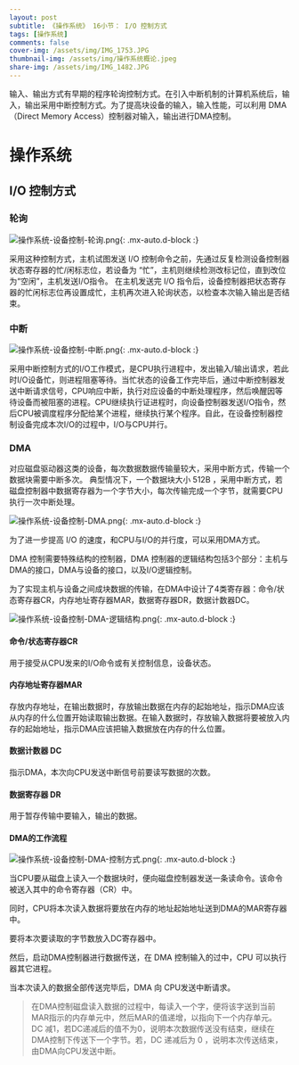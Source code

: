 ```yaml
---
layout: post
subtitle: 《操作系统》 16小节： I/O 控制方式
tags: [操作系统]
comments: false
cover-img: /assets/img/IMG_1753.JPG
thumbnail-img: /assets/img/操作系统概论.jpeg
share-img: /assets/img/IMG_1482.JPG
---
```


输入、输出方式有早期的程序轮询控制方式。在引入中断机制的计算机系统后，输入，输出采用中断控制方式。为了提高块设备的输入，输入性能，可以利用 DMA（Direct Memory Access）控制器对输入，输出进行DMA控制。


# 操作系统

##  I/O 控制方式

### 轮询

![操作系统-设备控制-轮询.png](../assets/img/操作系统-设备控制-轮询.png){: .mx-auto.d-block :}

采用这种控制方式，主机试图发送 I/O 控制命令之前，先通过反复检测设备控制器状态寄存器的忙/闲标志位，若设备为 “忙”，主机则继续检测改标记位，直到改位为“空闲”，主机发送I/O指令。
在主机发送完 I/O 指令后，设备控制器把状态寄存器的忙闲标志位再设置成忙，主机再次进入轮询状态，以检查本次输入输出是否结束。



### 中断
![操作系统-设备控制-中断.png](../assets/img/操作系统-设备控制-中断.png){: .mx-auto.d-block :}

采用中断控制方式的I/O工作模式，是CPU执行进程中，发出输入/输出请求，若此时I/O设备忙，则进程阻塞等待。当忙状态的设备工作完毕后，通过中断控制器发送中断请求信号，CPU响应中断，执行对应设备的中断处理程序，然后唤醒因等待设备而被阻塞的进程。CPU继续执行证进程时，向设备控制器发送I/O指令，然后CPU被调度程序分配给某个进程，继续执行某个程序。自此，在设备控制器控制设备完成本次I/O的过程中，I/O与CPU并行。

### DMA

对应磁盘驱动器这类的设备，每次数据数据传输量较大，采用中断方式，传输一个数据块需要中断多次。
典型情况下，一个数据块大小 512B ，采用中断方式，若磁盘控制器中数据寄存器为一个字节大小，每次传输完成一个字节，就需要CPU执行一次中断处理。


![操作系统-设备控制-DMA.png](../assets/img/操作系统-设备控制-DMA.png){: .mx-auto.d-block :}

为了进一步提高 I/O 的速度，和CPU与I/O的并行度，可以采用DMA方式。

DMA 控制需要特殊结构的控制器，DMA 控制器的逻辑结构包括3个部分：主机与DMA的接口，DMA与设备的接口，以及I/O逻辑控制。

为了实现主机与设备之间成块数据的传输，在DMA中设计了4类寄存器：命令/状态寄存器CR，内存地址寄存器MAR，数据寄存器DR，数据计数器DC。

![操作系统-设备控制-DMA-逻辑结构.png](../assets/img/操作系统-设备控制-DMA-逻辑结构.png){: .mx-auto.d-block :}

#### 命令/状态寄存器CR
用于接受从CPU发来的I/O命令或有关控制信息，设备状态。

#### 内存地址寄存器MAR
存放内存地址，在输出数据时，存放输出数据在内存的起始地址，指示DMA应该从内存的什么位置开始读取输出数据。在输入数据时，存放输入数据将要被放入内存的起始地址，指示DMA应该把输入数据放在内存的什么位置。

#### 数据计数器 DC
指示DMA，本次向CPU发送中断信号前要读写数据的次数。

#### 数据寄存器 DR
用于暂存传输中要输入，输出的数据。

#### DMA的工作流程


![操作系统-设备控制-DMA-控制方式.png](../assets/img/操作系统-设备控制-DMA-控制方式.png){: .mx-auto.d-block :}

当CPU要从磁盘上读入一个数据块时，便向磁盘控制器发送一条读命令。该命令被送入其中的命令寄存器（CR）中。

同时，CPU将本次读入数据将要放在内存的地址起始地址送到DMA的MAR寄存器中。

要将本次要读取的字节数放入DC寄存器中。

然后，启动DMA控制器进行数据传送，在 DMA 控制输入的过中，CPU 可以执行器其它进程。

当本次读入的数据全部传送完毕后，DMA 向 CPU发送中断请求。

> 在DMA控制磁盘读入数据的过程中，每读入一个字，便将该字送到当前MAR指示的内存单元中，然后MAR的值递增，以指向下一个内存单元。 DC 减1，若DC递减后的值不为0，说明本次数据传送没有结束，继续在DMA控制下传送下一个字节。若，DC 递减后为 0 ，说明本次传送结束，由DMA向CPU发送中断。

